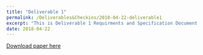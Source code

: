 ```yaml
---
title: "Deliverable 1"
permalink: /Deliverables&Checkins/2018-04-22-deliverable1
excerpt: "This is Deliverable 1 Requirments and Specification Document."
date: 2018-04-22
---
```


[Download paper here](https://docs.google.com/document/d/1lyNqyi4yEmJwHd4bxVc1iSOQQZmMLmyrwKhkOHLcXbY)
